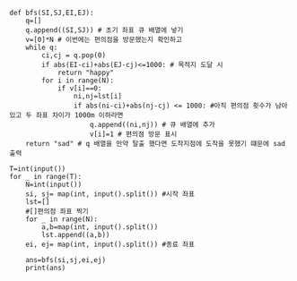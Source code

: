     def bfs(SI,SJ,EI,EJ):
        q=[]
        q.append((SI,SJ)) # 초기 좌표 큐 배열에 넣기
        v=[0]*N # 이번에는 편의점을 방문했는지 확인하고
        while q:
            ci,cj = q.pop(0)
            if abs(EI-ci)+abs(EJ-cj)<=1000: # 목적지 도달 시
                return "happy"
            for i in range(N):
                if v[i]==0:
                    ni,nj=lst[i]
                    if abs(ni-ci)+abs(nj-cj) <= 1000: #아직 편의점 횟수가 남아있고 두 좌표 차이가 1000m 이하라면
                        q.append((ni,nj)) # 큐 배열에 추가
                        v[i]=1 # 편의점 방문 표시
        return "sad" # q 배열을 만약 탈출 했다면 도착지점에 도착을 못했기 떄문에 sad 출력

    T=int(input())
    for _ in range(T):
        N=int(input())
        si, sj= map(int, input().split()) #시작 좌표
        lst=[]
        #[]편의점 좌표 찍기
        for _ in range(N):
            a,b=map(int, input().split())
            lst.append((a,b))
        ei, ej= map(int, input().split()) #종료 좌표

        ans=bfs(si,sj,ei,ej)
        print(ans)





